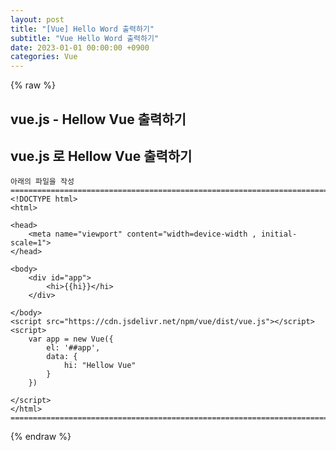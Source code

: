 ```yaml
---  
layout: post  
title: "[Vue] Hello Word 출력하기"  
subtitle: "Vue Hello Word 출력하기"  
date: 2023-01-01 00:00:00 +0900  
categories: Vue  
---  
```

{% raw %}  
## vue.js - Hellow Vue 출력하기  
  
## vue.js 로 Hellow Vue 출력하기  
	아래의 파일을 작성  
	=================================================================================================================  
	<!DOCTYPE html>  
	<html>  
  
	<head>  
		<meta name="viewport" content="width=device-width , initial-scale=1">  
	</head>  
  
	<body>  
		<div id="app">  
			<hi>{{hi}}</hi>  
		</div>  
  
	</body>  
	<script src="https://cdn.jsdelivr.net/npm/vue/dist/vue.js"></script>  
	<script>  
		var app = new Vue({  
			el: '##app',  
			data: {  
				hi: "Hellow Vue"  
			}  
		})  
  
	</script>  
	</html>  
	==========================================================================================================  
{% endraw %}